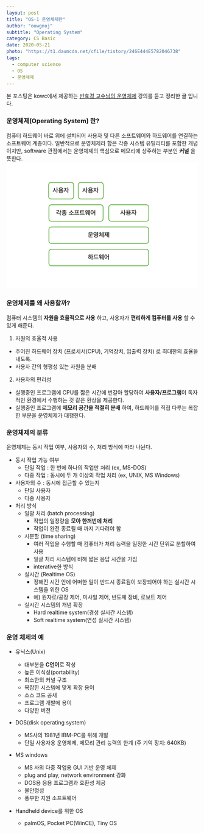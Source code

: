 ```yaml
---
layout: post
title: "OS-1 운영체제란"
author: "oowgnoj"
subtitle: "Operating System"
category: CS Basic
date: 2020-05-21
photo: "https://t1.daumcdn.net/cfile/tistory/246E444E5782046738"
tags:
  - computer science
  - OS
  - 운영체제
---
```


본 포스팅은 kowc에서 제공하는 [반효경 교수님의 운영체제](http://www.kocw.net/home/search/kemView.do?kemId=1046323&ar=pop) 강의를 듣고 정리한 글 입니다.


### 운영체제(Operating System) 란?

컴퓨터 하드웨어 바로 위에 설치되어 사용자 및 다른 소프트웨어와 하드웨어를 연결하는 소프트웨어 계층이다. 일반적으로 운영체제라 함은 각종 시스템 유틸리티를 포함한 개념이지만, software 관점에서는 운영체제의 핵심으로 메모리에 상주하는 부분인 **커널** 을 뜻한다.
![OS](./../images/in-post/OS/OS-intro.png)
### 운영체제를 왜 사용할까?

컴퓨터 시스템의 **자원을 효율적으로 사용** 하고, 사용자가 **편리하게 컴퓨터를 사용** 할 수 있게 해준다.
1. 자원의 효율적 사용
- 주어진 하드웨어 장치 (프로세서(CPU), 기억장치, 입출력 장치) 로 최대한의 효율을 내도록.
- 사용자 간의 형평성 있는 자원을 분배

2. 사용자의 편리성
- 실행중인 프로그램에 CPU를 짧은 시간에 번갈아 할당하여 **사용자/프로그램**이 독자적인 환경에서 수행하는 것 같은 환상을 제공한다.
- 실행중인 프로그램에 **메모리 공간을 적절히 분배** 하여, 하드웨어를 직접 다루는 복잡한 부분을 운영체제가 대행한다.


### 운영체제의 분류

운영체제는 동시 작업 여부, 사용자의 수, 처리 방식에 따라 나뉜다.
- 동시 작업 가능 여부
    - 단일 작업 : 한 번에 하나의 작업만 처리 (ex, MS-DOS)
    - 다중 작업 : 동시에 두 개 이상의 작업 처리 (ex, UNIX, MS Windows)
- 사용자의 수 : 동시에 접근할 수 있는지
    - 단일 사용자
    - 다중 사용자
- 처리 방식
    - 일괄 처리 (batch processing)
        - 작업의 일정량을 **모아 한꺼번에 처리**
        - 작업이 완전 종료될 때 까지 기다려야 함
    - 시분할 (time sharing)
        - 여러 작업을 수행할 때 컴퓨터가 처리 능력을 일정한 시간 단위로 분할하여 사용
        - 일괄 처리 시스템에 비해 짧은 응답 시간을 가짐
        - interative한 방식
    - 실시간 (Realtime OS)
        - 정해진 시간 안에 어떠한 일이 반드시 종료됨이 보장되어야 하는 실시간 시스템을 위한 OS
        - 예) 원자로/공장 제어, 미사일 제어, 반도체 장비, 로보트 제어
    - 실시간 시스템의 개념 확장
        - Hard realtime system(경성 실시간 시스템)
        - Soft realtime system(연성 실시간 시스템)

### 운영 체제의 예

- 유닉스(Unix)
    - 대부분을 **C언어**로 작성
    - 높은 이식성(portability)
    - 최소한의 커널 구조
    - 복잡한 시스템에 맞게 확장 용이
    - 소스 코드 공새
    - 프로그램 개발에 용이
    - 다양한 버전

- DOS(disk operating system)
    - MS사의 1981년 IBM-PC를 위해 개발
    - 단일 사용자용 운영체제, 메모리 관리 능력의 한계 (주 기억 장치: 640KB)

- MS windows
    - MS 사의 다중 작업용 GUI 기반 운영 체제
    - plug and play, network environment 강화
    - DOS용 응용 프로그램과 호환성 제공
    - 불안정성
    - 풍부한 지원 소프트웨어

- Handheld device를 위한 OS
    - palmOS, Pocket PC(WinCE), Tiny OS


